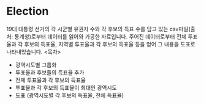 # Election

19대 대통령 선거의 각 시군별 유권자 수와 각 후보의 득표 수를 담고 있는 csv파일(출처: 통계청)로부터 데이터를 읽어와 가공한 자료입니다.
주어진 데이터로부터 전체 투표율과 각 후보의 득표율, 지역별 투표율과 각 후보의 득표율 등을 얻어 그 내용을 도표로 나타내었습니다.
<목차>
- 광역시도별 그룹화
- 투표율과 후보들의 득표율 추가
- 전체 투표율과 각 후보의 득표율
- 투표율과 각 후보의 득표율이 최대인 광역시도
- 도표 (광역시도별 각 후보의 득표율, 전체 득표율)
